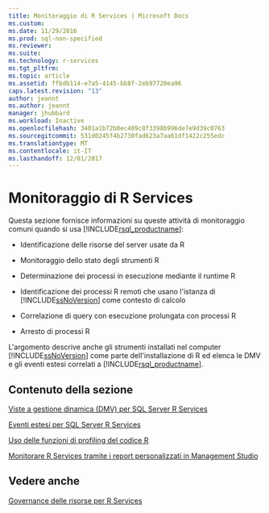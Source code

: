 ```yaml
---
title: Monitoraggio di R Services | Microsoft Docs
ms.custom: 
ms.date: 11/29/2016
ms.prod: sql-non-specified
ms.reviewer: 
ms.suite: 
ms.technology: r-services
ms.tgt_pltfrm: 
ms.topic: article
ms.assetid: ffbdb114-e7a5-4145-bb8f-2eb97720ea96
caps.latest.revision: "13"
author: jeannt
ms.author: jeannt
manager: jhubbard
ms.workload: Inactive
ms.openlocfilehash: 3401a1b72b0ec409c8f3398b996de7e9d39c0763
ms.sourcegitcommit: 531d0245f4b2730fad623a7aa61df1422c255edc
ms.translationtype: MT
ms.contentlocale: it-IT
ms.lasthandoff: 12/01/2017
---
```

# <a name="monitoring-r-services"></a>Monitoraggio di R Services
  Questa sezione fornisce informazioni su queste attività di monitoraggio comuni quando si usa [!INCLUDE[rsql_productname](../../includes/rsql-productname-md.md)]:  
  
-   Identificazione delle risorse del server usate da R  
  
-   Monitoraggio dello stato degli strumenti R  
  
-   Determinazione dei processi in esecuzione mediante il runtime R  
  
-   Identificazione dei processi R remoti che usano l'istanza di [!INCLUDE[ssNoVersion](../../includes/ssnoversion-md.md)] come contesto di calcolo  
  
-   Correlazione di query con esecuzione prolungata con processi R  
  
-   Arresto di processi R  
  
 L'argomento descrive anche gli strumenti installati nel computer [!INCLUDE[ssNoVersion](../../includes/ssnoversion-md.md)] come parte dell'installazione di R ed elenca le DMV e gli eventi estesi correlati a [!INCLUDE[rsql_productname](../../includes/rsql-productname-md.md)].  
  
## <a name="in-this-section"></a>Contenuto della sezione

[Viste a gestione dinamica (DMV) per SQL Server R Services](../../advanced-analytics/r-services/dmvs-for-sql-server-r-services.md)

[Eventi estesi per SQL Server R Services](../../advanced-analytics/r-services/extended-events-for-sql-server-r-services.md)

[Uso delle funzioni di profiling del codice R](../../advanced-analytics/r-services/using-r-code-profiling-functions.md)

[Monitorare R Services tramite i report personalizzati in Management Studio](../../advanced-analytics/r-services/monitor-r-services-using-custom-reports-in-management-studio.md)
  
## <a name="see-also"></a>Vedere anche  
 [Governance delle risorse per R Services](../../advanced-analytics/r-services/resource-governance-for-r-services.md)  
  
  
